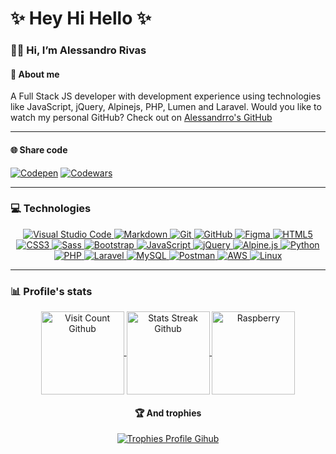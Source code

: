 # ✨ Hey Hi Hello ✨
### 👋🏻 Hi, I’m Alessandro Rivas
#### 💫 About me
<p>
    A Full Stack JS developer with development experience using technologies like JavaScript, jQuery, Alpinejs, PHP, Lumen and Laravel.
    Would you like to watch my personal GitHub? Check out on <a href="https://github.com/Alessandrror" target="_blank">Alessandrro's GitHub</a>
</p>

---

#### 🌐 Share code
[![Codepen](https://img.shields.io/static/v1?style=for-the-badge&message=CodePen&color=000000&logo=CodePen&logoColor=FFFFFF&label=)](https://codepen.io/alessandrror)
[![Codewars](https://img.shields.io/static/v1?style=for-the-badge&message=Codewars&color=B1361E&logo=Codewars&logoColor=FFFFFF&label=)](https://www.codewars.com/users/Alessandrror)

---
### 💻 Technologies

<p align="center">
    <a href="https://code.visualstudio.com/">
        <img src="https://skillicons.dev/icons?i=vscode" alt="Visual Studio Code">
    </a>
    <a href="https://www.markdownguide.org/">
        <img src="https://skillicons.dev/icons?i=markdown" alt="Markdown">
    </a>
    <a href="https://git-scm.com/">
        <img src="https://skillicons.dev/icons?i=git" alt="Git">
    </a>
    <a href="https://github.com/">
        <img src="https://skillicons.dev/icons?i=github" alt="GitHub">
    </a>
    <a href="https://www.figma.com/">
        <img src="https://skillicons.dev/icons?i=figma" alt="Figma">
    </a>
    <a href="https://developer.mozilla.org/en-US/docs/Web/HTML">
        <img src="https://skillicons.dev/icons?i=html" alt="HTML5">
    </a>
    <a href="https://developer.mozilla.org/en-US/docs/Web/CSS">
        <img src="https://skillicons.dev/icons?i=css" alt="CSS3">
    </a>
    <a href="https://sass-lang.com/">
        <img src="https://skillicons.dev/icons?i=sass" alt="Sass">
    </a>
    <a href="https://getbootstrap.com/">
        <img src="https://skillicons.dev/icons?i=bootstrap" alt="Bootstrap">
    </a>
    <a href="https://developer.mozilla.org/en-US/docs/Web/JavaScript">
        <img src="https://skillicons.dev/icons?i=js" alt="JavaScript">
    </a>
    <a href="https://jquery.com/">
        <img src="https://skillicons.dev/icons?i=jquery" alt="jQuery">
    </a>
    <a href="https://alpinejs.dev/">
        <img src="https://skillicons.dev/icons?i=alpinejs" alt="Alpine.js">
    </a>
    <a href="https://www.python.org/">
        <img src="https://skillicons.dev/icons?i=py" alt="Python">
    </a>
    <a href="https://php.net/">
        <img src="https://skillicons.dev/icons?i=php" alt="PHP">
    </a>
    <a href="https://laravel.com/">
        <img src="https://skillicons.dev/icons?i=laravel" alt="Laravel">
    </a>
    <a href="https://www.mysql.com/">
        <img src="https://skillicons.dev/icons?i=mysql" alt="MySQL">
    </a>
    <a href="https://www.postman.com/">
        <img src="https://skillicons.dev/icons?i=postman" alt="Postman">
    </a>
    <a href="https://aws.amazon.com/">
        <img src="https://skillicons.dev/icons?i=aws" alt="AWS">
    </a>
    <a href="https://linuxmint.com/">
        <img src="https://skillicons.dev/icons?i=linux" alt="Linux">
    </a>
</p>
<!--
##
<h4 align="center">📖 Learning process</h4>
<h4 align="center">🤓 About software development</h4>
<p align="center">
    <a href="https://tailwindcss.com/">
        <img src="https://skillicons.dev/icons?i=tailwindcss" alt="Tailwind CSS">
    </a>
    <a href="https://mui.com/">
        <img src="https://skillicons.dev/icons?i=materialui" alt="MaterialUI">
    </a>
    <a href="https://www.typescriptlang.org/">
        <img src="https://skillicons.dev/icons?i=ts" alt="TypeScript">
    </a>
    <a href="https://react.dev/">
        <img src="https://skillicons.dev/icons?i=react" alt="React">
    </a>
    <a href="https://vuejs.org/">
        <img src="https://skillicons.dev/icons?i=vue" alt="Vue">
    </a>
    <a href="https://svelte.dev/">
        <img src="https://skillicons.dev/icons?i=svelte" alt="Svelte">
    </a>
    <a href="https://vitejs.dev/">
        <img src="https://skillicons.dev/icons?i=vite" alt="Vite">
    </a>
    <a href="https://nodejs.org/en">
        <img src="https://skillicons.dev/icons?i=nodejs" alt="Node.js">
    </a>
    <a href="https://expressjs.com/">
        <img src="https://skillicons.dev/icons?i=express" alt="Express">
    </a>
    <a href="https://www.mongodb.com/">
        <img src="https://skillicons.dev/icons?i=mongodb" alt="MongoDB">
    </a>
    <a href="https://vercel.com/">
        <img src="https://skillicons.dev/icons?i=vercel" alt="Vercel">
    </a>
    <a href="https://jestjs.io/">
        <img src="https://skillicons.dev/icons?i=jest" alt="Jest">
    </a>
    <a href="https://www.djangoproject.com/">
        <img src="https://skillicons.dev/icons?i=django" alt="Django">
    </a>
    <a href="https://flask.palletsprojects.com/en/2.3.x/">
        <img src="https://skillicons.dev/icons?i=flask" alt="Flask">
    </a>
</p>
<h4 align="center">🕹️ About systems</h4>
<p align="center" width="200">
    <a href="https://www.gnu.org/">
        <img src="https://skillicons.dev/icons?i=bash" alt="bash">
    </a>
    <a href="https://www.vim.org/">
        <img src="https://skillicons.dev/icons?i=vim" alt="vim">
    </a>
</p>
<h4 align="center">☁ About DevOps</h4>
<p align="center" width="200">
    <a href="https://cloud.google.com/">
        <img src="https://skillicons.dev/icons?i=gcp" alt="Google Cloud">
    </a>
    <a href="https://firebase.google.com/">
        <img src="https://skillicons.dev/icons?i=firebase" alt="Firebase">
    </a>
</p>
<h4 align="center">🤖 About machine learning</h4>
<p align="center" width="200">
    <a href="https://pytorch.org/">
        <img src="https://skillicons.dev/icons?i=pytorch" alt="pytorch">
    </a>
    <a href="https://www.tensorflow.org/">
        <img src="https://skillicons.dev/icons?i=tensorflow" alt="TensorFlow">
    </a>
</p>
<h4 align="center">🏀 About IOT as a hobby</h4>
<p align="center" width="200">
    <a href="https://www.arduino.cc/">
        <img src="https://skillicons.dev/icons?i=arduino" alt="Arduino">
    </a>
    <a href="https://www.raspberrypi.org/">
        <img src="https://skillicons.dev/icons?i=raspberrypi" alt="Raspberry">
    </a>
</p>
-->
<!-- Lock for later -->
<!-- <a href="https://deno.com/">
        <img src="https://skillicons.dev/icons?i=deno" alt="Deno">
    </a>
    <a href="https://about.gitlab.com/">
        <img src="https://skillicons.dev/icons?i=gitlab" alt="Gitlab">
    </a>
    <a href="https://www.docker.com/">
        <img src="https://skillicons.dev/icons?i=docker" alt="Docker">
    </a>
    <a href="https://kubernetes.io/">
        <img src="https://skillicons.dev/icons?i=kubernetes" alt="Kubernetes">
    </a>
    <a href="https://www.electronjs.org/">
        <img src="https://skillicons.dev/icons?i=electron" alt="Electron">
    </a>
    <a href="https://fastapi.tiangolo.com/">
        <img src="https://skillicons.dev/icons?i=fastapi" alt="Fastapi">
    </a>
    <a href="https://graphql.org/">
        <img src="https://skillicons.dev/icons?i=graphql" alt="Graphql">
    </a>
    <a href="https://nestjs.com/">
        <img src="https://skillicons.dev/icons?i=nestjs" alt="Nestjs">
    </a>
    <a href="https://threejs.org/">
        <img src="https://skillicons.dev/icons?i=threejs" alt="Threejs">
    </a> -->
    
---

<h3>📊 Profile's stats</h3>
<p align="center">
</p>
<!-- To add more stats use: &show=reviews,discussions_started,discussions_answered,prs_merged,prs_merged_percentage in the query params -->
<p align="center">
    <a href="https://github-readme-stats.vercel.app/">
        <img height="133" align="center" src="https://github-readme-stats.vercel.app/api?username=alessandro-rivas-dev&theme=dark&hide_border=true&show_icons=true&bg_color=00000000&" alt="Visit Count Github">
    </a>
    <a href="https://github-readme-streak-stats.herokuapp.com/">
        <img height="133" align="center" src="https://github-readme-streak-stats.herokuapp.com/?user=alessandro-rivas-dev&theme=transparent&hide_border=true" alt="Stats Streak Github">
    </a>
    <a href="https://github-readme-stats.vercel.app/">
        <img height="133" align="center" src="https://github-readme-stats.vercel.app/api/top-langs/?username=alessandro-rivas-dev&theme=dark&bg_color=00000000&hide_border=true&layout=donut" alt="Raspberry">
    </a>
</p>
<h4 align="center">🏆 And trophies</h4>
<p align="center">
    <a href="https://github-profile-trophy.vercel.app/">
        <img src="https://github-profile-trophy.vercel.app/?username=alessandro-rivas-dev&theme=darkhub&no-frame=true&margin-w=15&margin-h=15&bg=true&column=7" alt="Trophies Profile Gihub">
    </a>
</p>
